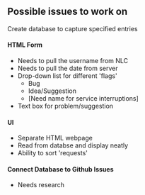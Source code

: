 ## Possible issues to work on ##


Create database to capture specified entries

#### HTML Form
  - Needs to pull the username from NLC
  - Needs to pull the date from server
  - Drop-down list for different 'flags'
    * Bug
    * Idea/Suggestion
    * [Need name for service interruptions]
  - Text box for problem/suggestion


#### UI
  - Separate HTML webpage
  - Read from databse and display neatly
  - Ability to sort 'requests'


#### Connect Database to Github Issues
  - Needs research 
